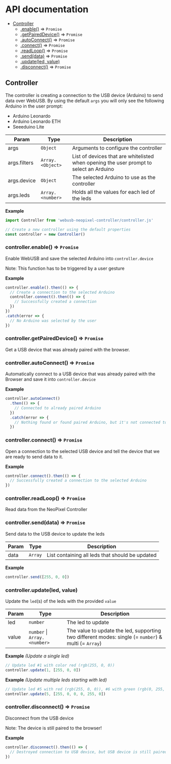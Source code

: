 # API documentation


* [Controller](#module_Controller)
    * [.enable()](#module_Controller+enable) ⇒ <code>Promise</code>
    * [.getPairedDevice()](#module_Controller+getPairedDevice) ⇒ <code>Promise</code>
    * [.autoConnect()](#module_Controller+autoConnect) ⇒ <code>Promise</code>
    * [.connect()](#module_Controller+connect) ⇒ <code>Promise</code>
    * [.readLoop()](#module_Controller+readLoop) ⇒ <code>Promise</code>
    * [.send(data)](#module_Controller+send) ⇒ <code>Promise</code>
    * [.update(led, value)](#module_Controller+update)
    * [.disconnect()](#module_Controller+disconnect) ⇒ <code>Promise</code>

<a name="module_Controller"></a>

## Controller
The controller is creating a connection to the USB device (Arduino) to send data over WebUSB.
By using the default <code>args</code> you will only see the following Arduino in the user prompt:
- Arduino Leonardo
- Arduino Leonardo ETH
- Seeeduino Lite


| Param | Type | Description |
| --- | --- | --- |
| args | <code>Object</code> | Arguments to configure the controller |
| args.filters | <code>Array.&lt;Object&gt;</code> | List of devices that are whitelisted when opening the user prompt to select an Arduino |
| args.device | <code>Object</code> | The selected Arduino to use as the controller |
| args.leds | <code>Array.&lt;number&gt;</code> | Holds all the values for each led of the leds |

**Example**  
```js
import Controller from 'webusb-neopixel-controller/controller.js'

// Create a new controller using the default properties
const controller = new Controller()
```
<a name="module_Controller+enable"></a>

### controller.enable() ⇒ <code>Promise</code>
Enable WebUSB and save the selected Arduino into <code>controller.device</code>

Note: This function has to be triggered by a user gesture

**Example**  
```js
controller.enable().then(() => {
  // Create a connection to the selected Arduino
  controller.connect().then(() => {
    // Successfully created a connection
  })
})
.catch(error => {
  // No Arduino was selected by the user
})
```
<a name="module_Controller+getPairedDevice"></a>

### controller.getPairedDevice() ⇒ <code>Promise</code>
Get a USB device that was already paired with the browser.

<a name="module_Controller+autoConnect"></a>

### controller.autoConnect() ⇒ <code>Promise</code>
Automatically connect to a USB device that was already paired with the Browser and save it into <code>controller.device</code>

**Example**  
```js
controller.autoConnect()
  .then(() => {
    // Connected to already paired Arduino
  })
  .catch(error => {
    // Nothing found or found paired Arduino, but it's not connected to computer
  })
```
<a name="module_Controller+connect"></a>

### controller.connect() ⇒ <code>Promise</code>
Open a connection to the selected USB device and tell the device that
we are ready to send data to it.

**Example**  
```js
controller.connect().then(() => {
  // Successfully created a connection to the selected Arduino
})
```
<a name="module_Controller+readLoop"></a>

### controller.readLoop() ⇒ <code>Promise</code>
Read data from the NeoPixel Controller

<a name="module_Controller+send"></a>

### controller.send(data) ⇒ <code>Promise</code>
Send data to the USB device to update the leds


| Param | Type | Description |
| --- | --- | --- |
| data | <code>Array</code> | List containing all leds that should be updated |

**Example**  
```js
controller.send([255, 0, 0])
```
<a name="module_Controller+update"></a>

### controller.update(led, value)
Update the <code>led</code>(s) of the leds with the provided <code>value</code>


| Param | Type | Description |
| --- | --- | --- |
| led | <code>number</code> | The led to update |
| value | <code>number</code> \| <code>Array.&lt;number&gt;</code> | The value to update the led, supporting two different modes: single (= <code>number</code>) & multi (= <code>Array</code>) |

**Example** *(Update a single led)*  
```js
// Update led #1 with color red (rgb(255, 0, 0))
controller.update(1, [255, 0, 0])
```
**Example** *(Update multiple leds starting with led)*  
```js
// Update led #5 with red (rgb(255, 0, 0)), #6 with green (rgb(0, 255, 0))
controller.update(5, [255, 0, 0, 0, 255, 0])
```
<a name="module_Controller+disconnect"></a>

### controller.disconnect() ⇒ <code>Promise</code>
Disconnect from the USB device

Note: The device is still paired to the browser!

**Example**  
```js
controller.disconnect().then(() => {
  // Destroyed connection to USB device, but USB device is still paired with the browser
})
```
